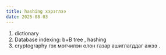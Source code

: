 ```yaml
---
title: hashing хэрэглээ
date: 2025-08-03
---
```


1. dictionary
2. Database indexing: b+B tree , hashing
3. cryptography
   гэх мэтчилэн олон газар ашиглагддаг ажээ .
